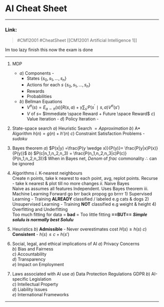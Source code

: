 
# AI Cheat Sheet
---
### Link: 
 > #CM12001 
 > #CheatSheet
 > [[CM12001 Artificial Intelligence 1]]

Im too lazy finish this now the exam is done 

---

1. MDP
	- $a)$ Components - 
		- States $\{s_0,s_1,...,s_n\}$
		- Actions for each $s$ $\{s_0,s_1,...,s_n\}$
		- Rewards
		- Probabilities
    - $b)$ Bellman Equations 
	    - $V^π(s)=E_{a∼π}(s)​[R(s,a)+γ\sum_{s^′}{​P(s^′∣s,a)V^π(s′)}$
	    - $V$ of $s=$ $Immediate \space Reward + Future \space Reward$
    $c)$ Value Iteration - 
    $d)$ Policy Iteration - 
    
2. State-space search 
    $a)$ Heuristic Search $= Approximation$ 
    $b)$ A* Algorithm  $h(n) = g(n) + h'(n)$
    $c)$ Constraint Satisfaction Problems - $sudoku$

3. Bayes theorem 
    $a)$ $P(x|y) =\frac{P(y \wedge x)}{P(y)}= \frac{P(y|x)P(x)}{P(y)}$
	$b)$ $P(c|n_1,n_2,n_3) = \frac{P(n_1,n_2,n_3|c)P(c)}{P(n_1,n_2,n_3)}$
		When in Bayes net, $Denom$ of $frac$ commonality $\therefore$ can be ignored
	
4.  Algorithms
    $i.$ K-nearest neighbours  
		Create n points, take k nearest to each point, avg, replot points. Recurse - take k nearest & plot till no more changes 
    $ii.$ Naive Bayes  
	    Naive as assumes all features Independent. Uses Bayes theorem
    iii. Machine Learning 
     Forward go brr back propog go brrrr
    $1)$ Supervised Learning - Training **ALREADY** classified / labeled e.g cats & dogs 
    $2)$ Unsupervised Learning  - Training **NOT** classified e.g weight & height
    $4)$ Overfitting and Underfitting  
	    Too much fitting for data = **bad** = Too little fitting
		**==BUT==** ***Simple solulu is normally best Solulu***

5. Heuristics 
    $b)$ **Admissible** -  Never overestimates cost $H(s) \geq h(s)$
    $c)$ **Consistent** -   $h(s) \leq c + h(s')$
    
6. Social, legal, and ethical implications of AI 
	$a)$ Privacy Concerns  
    $b)$ Bias and Fairness  
    $c)$ Accountability  
    $d)$ Transparency  
    $e)$ Impact on Employment
    
7. Laws associated with AI use 
	$a)$ Data Protection Regulations  GDPR
    $b)$ AI-specific Legislation  
    $c)$ Intellectual Property  
    $d)$ Liability Issues  
    $e)$ International Frameworks

--- 